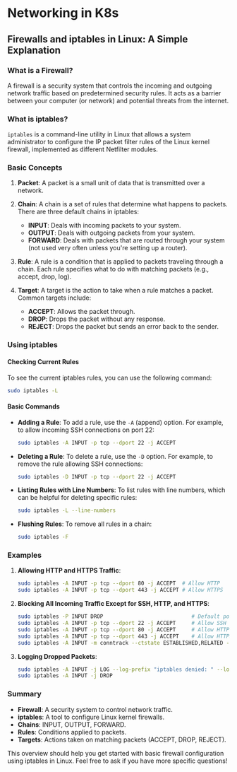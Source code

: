 # Networking in K8s

## Firewalls and iptables in Linux: A Simple Explanation

### What is a Firewall?

A firewall is a security system that controls the incoming and outgoing network traffic based on predetermined security rules. It acts as a barrier between your computer (or network) and potential threats from the internet.

### What is iptables?

`iptables` is a command-line utility in Linux that allows a system administrator to configure the IP packet filter rules of the Linux kernel firewall, implemented as different Netfilter modules.

### Basic Concepts

1. **Packet**: A packet is a small unit of data that is transmitted over a network.
2. **Chain**: A chain is a set of rules that determine what happens to packets. There are three default chains in iptables:
   - **INPUT**: Deals with incoming packets to your system.
   - **OUTPUT**: Deals with outgoing packets from your system.
   - **FORWARD**: Deals with packets that are routed through your system (not used very often unless you're setting up a router).

3. **Rule**: A rule is a condition that is applied to packets traveling through a chain. Each rule specifies what to do with matching packets (e.g., accept, drop, log).

4. **Target**: A target is the action to take when a rule matches a packet. Common targets include:
   - **ACCEPT**: Allows the packet through.
   - **DROP**: Drops the packet without any response.
   - **REJECT**: Drops the packet but sends an error back to the sender.

### Using iptables

#### Checking Current Rules

To see the current iptables rules, you can use the following command:

```bash
sudo iptables -L
```

#### Basic Commands

- **Adding a Rule**: To add a rule, use the `-A` (append) option. For example, to allow incoming SSH connections on port 22:

  ```bash
  sudo iptables -A INPUT -p tcp --dport 22 -j ACCEPT
  ```

- **Deleting a Rule**: To delete a rule, use the `-D` option. For example, to remove the rule allowing SSH connections:

  ```bash
  sudo iptables -D INPUT -p tcp --dport 22 -j ACCEPT
  ```

- **Listing Rules with Line Numbers**: To list rules with line numbers, which can be helpful for deleting specific rules:

  ```bash
  sudo iptables -L --line-numbers
  ```

- **Flushing Rules**: To remove all rules in a chain:

  ```bash
  sudo iptables -F
  ```

### Examples

1. **Allowing HTTP and HTTPS Traffic**:

   ```bash
   sudo iptables -A INPUT -p tcp --dport 80 -j ACCEPT  # Allow HTTP
   sudo iptables -A INPUT -p tcp --dport 443 -j ACCEPT # Allow HTTPS
   ```

2. **Blocking All Incoming Traffic Except for SSH, HTTP, and HTTPS**:

   ```bash
   sudo iptables -P INPUT DROP                            # Default policy: drop all incoming traffic
   sudo iptables -A INPUT -p tcp --dport 22 -j ACCEPT     # Allow SSH
   sudo iptables -A INPUT -p tcp --dport 80 -j ACCEPT     # Allow HTTP
   sudo iptables -A INPUT -p tcp --dport 443 -j ACCEPT    # Allow HTTPS
   sudo iptables -A INPUT -m conntrack --ctstate ESTABLISHED,RELATED -j ACCEPT  # Allow established connections
   ```

3. **Logging Dropped Packets**:

   ```bash
   sudo iptables -A INPUT -j LOG --log-prefix "iptables denied: " --log-level 7
   sudo iptables -A INPUT -j DROP
   ```

### Summary

- **Firewall**: A security system to control network traffic.
- **iptables**: A tool to configure Linux kernel firewalls.
- **Chains**: INPUT, OUTPUT, FORWARD.
- **Rules**: Conditions applied to packets.
- **Targets**: Actions taken on matching packets (ACCEPT, DROP, REJECT).

This overview should help you get started with basic firewall configuration using iptables in Linux. Feel free to ask if you have more specific questions!
